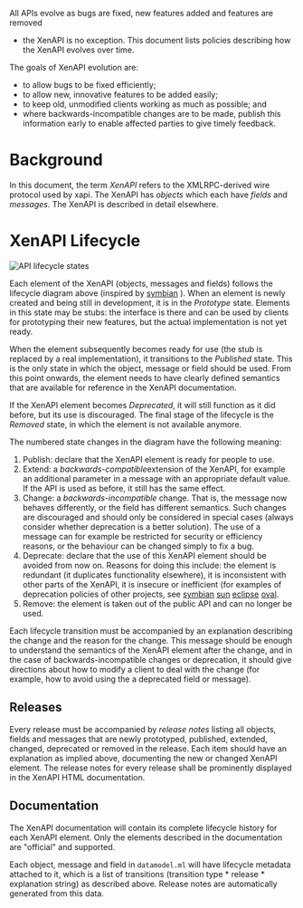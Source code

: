 All APIs evolve as bugs are fixed, new features added and features are removed
- the XenAPI is no exception. This document lists policies describing how the
XenAPI evolves over time.

The goals of XenAPI evolution are:
- to allow bugs to be fixed efficiently;
- to allow new, innovative features to be added easily;
- to keep old, unmodified clients working as much as possible; and
- where backwards-incompatible changes are to be made, publish this
  information early to enable affected parties to give timely feedback.

Background
==========

In this document, the term *XenAPI* refers to the XMLRPC-derived wire protocol
used by xapi. The XenAPI has *objects* which each have *fields* and
*messages*. The XenAPI is described in detail elsewhere.

XenAPI Lifecycle
================

![API lifecycle states](http://xapi-project.github.io/xen-api/doc/design/XenAPI-lifecycle.svg)

Each element of the XenAPI (objects, messages and fields) follows the lifecycle
diagram above (inspired by
[symbian](http://developer.symbian.org/wiki/index.php/Public_API_Change_Control_Process)
).
When an element is newly created and being still in development, it is in the
*Prototype* state. Elements in this state may be stubs: the interface is there
and can be used by clients for prototyping their new features, but the actual
implementation is not yet ready.

When the element subsequently becomes ready for use (the stub is replaced by a
real implementation), it transitions to the *Published* state. This is the only
state in which the object, message or field should be used. From this point
onwards, the element needs to have clearly defined semantics that are available
for reference in the XenAPI documentation.

If the XenAPI element becomes *Deprecated*, it will still function as it did
before, but its use is discouraged. The final stage of the lifecycle is the
*Removed* state, in which the element is not available anymore.

The numbered state changes in the diagram have the following meaning:

1. Publish: declare that the XenAPI element is ready for people to use.
2. Extend: a *backwards-compatible*extension of the XenAPI, for example an
   additional parameter in a message with an appropriate default value. If the
   API is used as before, it still has the same effect.
3. Change: a *backwards-incompatible* change. That is, the message now behaves
   differently, or the field has different semantics. Such changes are
   discouraged and should only be considered in special cases (always consider
   whether deprecation is a better solution). The use of a message can for
   example be restricted for security or efficiency reasons, or the behaviour
   can be changed simply to fix a bug.
4. Deprecate: declare that the use of this XenAPI element should be avoided from
   now on. Reasons for doing this include: the element is redundant (it
   duplicates functionality elsewhere), it is inconsistent with other parts of
   the XenAPI, it is insecure or inefficient (for examples of deprecation
   policies of other projects, see
   [symbian](http://developer.symbian.org/wiki/index.php/Public_API_Change_Control_Process)
   [sun](http://java.sun.com/j2se/1.4.2/docs/guide/misc/deprecation/deprecation.html)
   [eclipse](http://wiki.eclipse.org/Eclipse/API_Central/Deprecation_Policy)
   [oval](http://oval.mitre.org/language/about/deprecation.html).
5. Remove: the element is taken out of the public API and can no longer be used.

Each lifecycle transition must be accompanied by an explanation describing the
change and the reason for the change. This message should be enough to
understand the semantics of the XenAPI element after the change, and in the case
of backwards-incompatible changes or deprecation, it should give directions
about how to modify a client to deal with the change (for example, how to avoid
using the a deprecated field or message).

Releases
--------

Every release must be accompanied by *release notes* listing all objects, fields
and messages that are newly prototyped, published, extended, changed, deprecated
or removed in the release. Each item should have an explanation as implied
above,  documenting the new or changed XenAPI element. The release notes for
every release shall be prominently displayed in the XenAPI HTML documentation.

Documentation
-------------


The XenAPI documentation will contain its complete lifecycle history for each
XenAPI element. Only the elements described in the documentation are
"official" and supported.

Each object, message and field in ```datamodel.ml``` will have lifecycle
metadata attached to it, which is a list of transitions (transition type *
release * explanation string) as described above. Release notes are automatically generated from this data.
